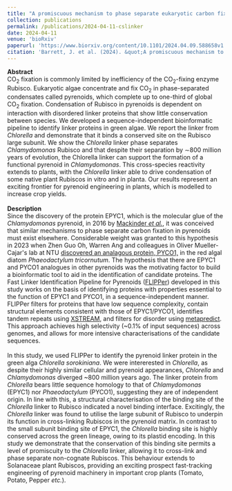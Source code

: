 ```yaml
---
title: "A promiscuous mechanism to phase separate eukaryotic carbon fixation in the green lineage"
collection: publications
permalink: /publications/2024-04-11-cslinker
date: 2024-04-11
venue: 'bioRxiv'
paperurl: 'https://www.biorxiv.org/content/10.1101/2024.04.09.588658v1'
citation: 'Barrett, J. et al. (2024). &quot;A promiscuous mechanism to phase separate eukaryotic carbon fixation in the green lineage.&quot; <i>bioRxiv.</i> (2024)'
---
```


**Abstract**<br>
CO<sub>2</sub> fixation is commonly limited by inefficiency of the CO<sub>2</sub>-fixing enzyme Rubisco. Eukaryotic algae concentrate and fix CO<sub>2</sub> in phase-separated condensates called pyrenoids, which complete up to one-third of global CO<sub>2</sub> fixation. Condensation of Rubisco in pyrenoids is dependent on interaction with disordered linker proteins that show little conservation between species. We developed a sequence-independent bioinformatic pipeline to identify linker proteins in green algae. We report the linker from <i>Chlorella</i> and demonstrate that it binds a conserved site on the Rubisco large subunit. We show the <i>Chlorella</i> linker phase separates <i>Chlamydomonas</i> Rubisco and that despite their separation by ∼800 million years of evolution, the Chlorella linker can support the formation of a functional pyrenoid in <i>Chlamydomonas</i>. This cross-species reactivity extends to plants, with the <i>Chlorella</i> linker able to drive condensation of some native plant Rubiscos in vitro and in planta. Our results represent an exciting frontier for pyrenoid engineering in plants, which is modelled to increase crop yields.<br><br>
**Description**<br>
Since the discovery of the protein EPYC1, which is the molecular glue of the <i>Chlamydomonas</i> pyrenoid, in 2016 by <a href="https://www.pnas.org/doi/full/10.1073/pnas.1522866113">Mackinder *et al.*</a>, it was conceived that similar mechanisms to phase separate carbon fixation in pyrenoids must exist elsewhere. Considerable weight was granted to this hypothesis in 2023 when Zhen Guo Oh, Warren Ang and colleagues in Oliver Mueller-Cajar's lab at NTU <a href="https://www.pnas.org/doi/full/10.1073/pnas.2304833120">discovered an analagous protein, PYCO1,</a>  in the red algal diatom <i>Phaeodactylum tricornutum</i>. The hypothesis that there are EPYC1 and PYCO1 analogues in other pyrenoids was the motivating factor to build a bioinformatic tool to aid in the identification of candidate proteins. The Fast Linker Identification Pipeline for Pyrenoids (<a href="https://github.com/james-r-barrett/FLIPPer">FLIPPer</a>) developed in this study works on the basis of identifying proteins with properties essential to the function of EPYC1 and PYCO1, in a sequence-independent manner. FLIPPer filters for proteins that have low sequence complexity, contain structural elements consistent with those of EPYC1/PYCO1, identifies tandem repeats using  <a href="https://amnewmanlab.stanford.edu/xstream/">XSTREAM</a>, and filters for disorder using <a href="https://metapredict.net/">metapredict</a>. This approach achieves high selectivity (~0.1% of input sequences) across genomes, and allows for more intensive characterisations of the candidate sequences.<br><br>
In this study, we used FLIPPer to identify the pyrenoid linker protein in the green alga <i>Chlorella sorokiniana</i>. We were intererested in *Chlorella*, as despite their highly similar cellular and pyrenoid appearances, <i>Chlorella</i> and <i>Chlamydomonas</i> diverged ~800 million years ago. The linker protein from *Chlorella* bears little sequence homology to that of *Chlamydomonas* (EPYC1) nor _Phaeodactylum_ (PYCO1), suggesting they are of independent origin. In line with this, a structural characterisation of the binding site of the _Chlorella_ linker to Rubisco indicated a novel binding interface. Excitingly, the _Chlorella_ linker was found to utilise the large subunit of Rubisco to underpin its function in cross-linking Rubiscos in the pyrenoid matrix. In contrast to the small subunit binding site of EPYC1, the _Chlorella_ binding site is highly conserved across the green lineage, owing to its plastid encoding. In this study we demonstrate that the conservation of this binding site permits a level of promiscuity to the *Chlorella* linker, allowing it to cross-link and phase separate non-cognate Rubiscos. This behaviour extends to Solanaceae plant Rubiscos, providing an exciting prospect fast-tracking engineering of pyrenoid machinery in important crop plants (Tomato, Potato, Pepper *etc.*).